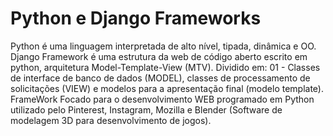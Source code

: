# Python e Django Frameworks
Python é uma linguagem interpretada de alto nível, tipada, dinâmica e OO. Django Framework é uma estrutura da web de código aberto escrito em python, arquitetura Model-Template-View (MTV). Dividido em: 01 - Classes de interface de banco de dados (MODEL), classes de processamento de solicitações (VIEW) e modelos para a apresentação final (modelo template). FrameWork Focado para o desenvolvimento WEB programado em Python utilizado pelo Pinterest, Instagram, Mozilla e Blender (Software de modelagem 3D para desenvolvimento de jogos).
